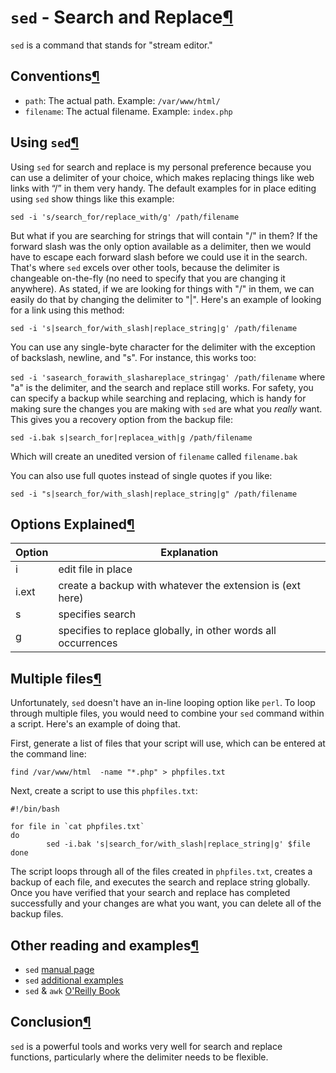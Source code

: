 # `sed` - Search and Replace[¶](https://docs.rockylinux.org/zh/gemstones/sed_search_replace/#sed-search-and-replace)

`sed` is a command that stands for "stream editor."

## Conventions[¶](https://docs.rockylinux.org/zh/gemstones/sed_search_replace/#conventions)

- `path`: The actual path. Example: `/var/www/html/`
- `filename`: The actual filename. Example: `index.php`

## Using `sed`[¶](https://docs.rockylinux.org/zh/gemstones/sed_search_replace/#using-sed)

Using `sed` for search and replace is my personal  preference because you can use a delimiter of your choice, which makes  replacing things like web links with “/” in them very handy. The default examples for in place editing using `sed` show things like this example:

```
sed -i 's/search_for/replace_with/g' /path/filename
```

But what if you are searching for strings that will contain "/" in  them? If the forward slash was the only option available as a delimiter, then we would have to escape each forward slash before we could use it  in the search. That's where `sed` excels over other tools,  because the delimiter is changeable on-the-fly (no need to specify that  you are changing it anywhere). As stated, if we are looking for things  with "/" in them, we can easily do that by changing the delimiter to  "|". Here's an example of looking for a link using this method:

```
sed -i 's|search_for/with_slash|replace_string|g' /path/filename
```

You can use any single-byte character for the delimiter with the  exception of backslash, newline, and "s". For instance, this works too:

`sed -i 'sasearch_forawith_slashareplace_stringag' /path/filename` where "a" is the delimiter, and the search and replace still works. For safety, you can specify a backup while searching and replacing, which  is handy for making sure the changes you are making with `sed` are what you *really* want. This gives you a recovery option from the backup file:

```
sed -i.bak s|search_for|replacea_with|g /path/filename
```

Which will create an unedited version of `filename` called `filename.bak`

You can also use full quotes instead of single quotes if you like:

```
sed -i "s|search_for/with_slash|replace_string|g" /path/filename
```

## Options Explained[¶](https://docs.rockylinux.org/zh/gemstones/sed_search_replace/#options-explained)

| Option | Explanation                                                  |
| ------ | ------------------------------------------------------------ |
| i      | edit file in place                                           |
| i.ext  | create a backup with whatever the extension is (ext here)    |
| s      | specifies search                                             |
| g      | specifies to replace globally, in other words all occurrences |

## Multiple files[¶](https://docs.rockylinux.org/zh/gemstones/sed_search_replace/#multiple-files)

Unfortunately, `sed` doesn't have an in-line looping option like `perl`. To loop through multiple files, you would need to combine your `sed` command within a script. Here's an example of doing that.

First, generate a list of files that your script will use, which can be entered at the command line:

```
find /var/www/html  -name "*.php" > phpfiles.txt
```

Next, create a script to use this `phpfiles.txt`:



```
#!/bin/bash

for file in `cat phpfiles.txt`
do
        sed -i.bak 's|search_for/with_slash|replace_string|g' $file
done
```

The script loops through all of the files created in `phpfiles.txt`, creates a backup of each file, and executes the search and replace  string globally.  Once you have verified that your search and replace  has completed successfully and your changes are what you want, you can  delete all of the backup files.



## Other reading and examples[¶](https://docs.rockylinux.org/zh/gemstones/sed_search_replace/#other-reading-and-examples)

- `sed` [manual page](https://linux.die.net/man/1/sed)
- `sed` [additional examples](https://www.linuxtechi.com/20-sed-command-examples-linux-users/)
- `sed` & `awk` [O'Reilly Book](https://www.oreilly.com/library/view/sed-awk/1565922255/)

## Conclusion[¶](https://docs.rockylinux.org/zh/gemstones/sed_search_replace/#conclusion)

`sed` is a powerful tools and works very well for search  and replace functions, particularly where the delimiter needs to be  flexible.